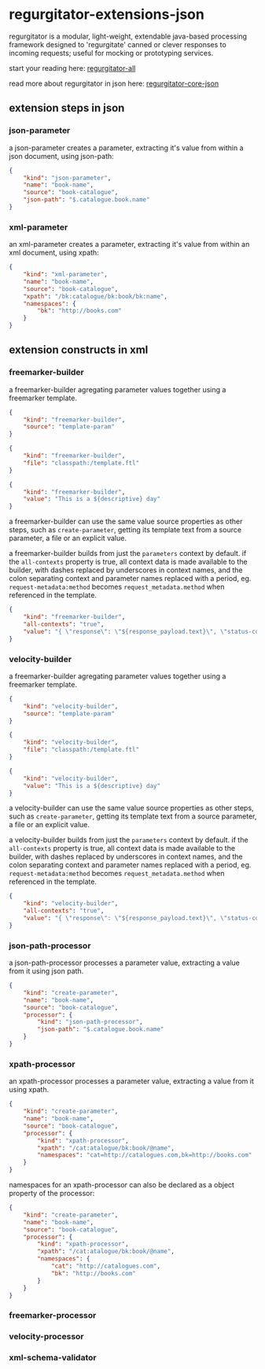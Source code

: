 # regurgitator-extensions-json

regurgitator is a modular, light-weight, extendable java-based processing framework designed to 'regurgitate' canned or clever responses to incoming requests; useful for mocking or prototyping services.

start your reading here: [regurgitator-all](http://github.com/talmeym/regurgitator-all#regurgitator)

read more about regurgitator in json here: [regurgitator-core-json](http://github.com/talmeym/regurgitator-core-json#json-configuration-of-regurgitator)

## extension steps in json

### json-parameter

a json-parameter creates a parameter, extracting it's value from within a json document, using json-path:

```json
{
    "kind": "json-parameter",
    "name": "book-name",
    "source": "book-catalogue",
    "json-path": "$.catalogue.book.name"
}
```

### xml-parameter

an xml-parameter creates a parameter, extracting it's value from within an xml document, using xpath:

```json
{
    "kind": "xml-parameter",
    "name": "book-name",
    "source": "book-catalogue",
    "xpath": "/bk:catalogue/bk:book/bk:name",
    "namespaces": {
        "bk": "http://books.com"
    }
}
```

## extension constructs in xml

### freemarker-builder 

a freemarker-builder agregating parameter values together using a freemarker template.

```json
{
    "kind": "freemarker-builder",
    "source": "template-param"
}

{
    "kind": "freemarker-builder",
    "file": "classpath:/template.ftl"
}

{
    "kind": "freemarker-builder",
    "value": "This is a ${descriptive} day"
}
```

a freemarker-builder can use the same value source properties as other steps, such as ``create-parameter``, getting its template text from a source parameter, a file or an explicit value.

a freemarker-builder builds from just the ``parameters`` context by default. if the ``all-contexts`` property is true, all context data is made available to the builder, with dashes replaced by underscores in context names, and the colon separating context and parameter names replaced with a period, eg. ``request-metadata:method`` becomes ``request_metadata.method`` when referenced in the template.

```json
{
    "kind": "freemarker-builder",
    "all-contexts": "true",
    "value": "{ \"response\": \"${response_payload.text}\", \"status-code\": ${response-metadata.status_code}, \"content-type\": \"${response-metadata.content_type}\" }"
}

```

### velocity-builder

a freemarker-builder agregating parameter values together using a freemarker template.

```json
{
    "kind": "velocity-builder",
    "source": "template-param"
}

{
    "kind": "velocity-builder",
    "file": "classpath:/template.ftl"
}

{
    "kind": "velocity-builder",
    "value": "This is a ${descriptive} day"
}
```

a velocity-builder can use the same value source properties as other steps, such as ``create-parameter``, getting its template text from a source parameter, a file or an explicit value.

a velocity-builder builds from just the ``parameters`` context by default. if the ``all-contexts`` property is true, all context data is made available to the builder, with dashes replaced by underscores in context names, and the colon separating context and parameter names replaced with a period, eg. ``request-metadata:method`` becomes ``request_metadata.method`` when referenced in the template.

```json
{
    "kind": "velocity-builder",
    "all-contexts": "true",
    "value": "{ \"response\": \"${response_payload.text}\", \"status-code\": ${response-metadata.status_code}, \"content-type\": \"${response-metadata.content_type}\" }"
}

```

### json-path-processor

a json-path-processor processes a parameter value, extracting a value from it using json path.

```json
{
    "kind": "create-parameter",
    "name": "book-name",
    "source": "book-catalogue",
    "processor": {
        "kind": "json-path-processor",
        "json-path": "$.catalogue.book.name"
    }
}
```

### xpath-processor

an xpath-processor processes a parameter value, extracting a value from it using xpath.

```json
{
    "kind": "create-parameter",
    "name": "book-name",
    "source": "book-catalogue",
    "processor": {
        "kind": "xpath-processor",
        "xpath": "/cat:atalogue/bk:book/@name",
        "namespaces": "cat=http://catalogues.com,bk=http://books.com"
    }
}
```

namespaces for an xpath-processor can also be declared as a object property of the processor:

```json
{
    "kind": "create-parameter",
    "name": "book-name",
    "source": "book-catalogue",
    "processor": {
        "kind": "xpath-processor",
        "xpath": "/cat:atalogue/bk:book/@name",
        "namespaces": {
            "cat": "http://catalogues.com",
            "bk": "http://books.com"
        }
    }
}
```

### freemarker-processor

### velocity-processor

### xml-schema-validator

